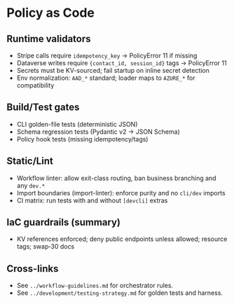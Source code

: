 # Policy as Code

## Runtime validators
- Stripe calls require `idempotency_key` → PolicyError 11 if missing
- Dataverse writes require `{contact_id, session_id}` tags → PolicyError 11
- Secrets must be KV-sourced; fail startup on inline secret detection
- Env normalization: `AAD_*` standard; loader maps to `AZURE_*` for compatibility

## Build/Test gates
- CLI golden-file tests (deterministic JSON)
- Schema regression tests (Pydantic v2 → JSON Schema)
- Policy hook tests (missing idempotency/tags)

## Static/Lint
- Workflow linter: allow exit-class routing, ban business branching and any `dev.*`
- Import boundaries (import-linter): enforce purity and no `cli/dev` imports
- CI matrix: run tests with and without `[devcli]` extras

## IaC guardrails (summary)
- KV references enforced; deny public endpoints unless allowed; resource tags; swap‑30 docs

## Cross-links
- See `../workflow-guidelines.md` for orchestrator rules.
- See `../development/testing-strategy.md` for golden tests and harness.

